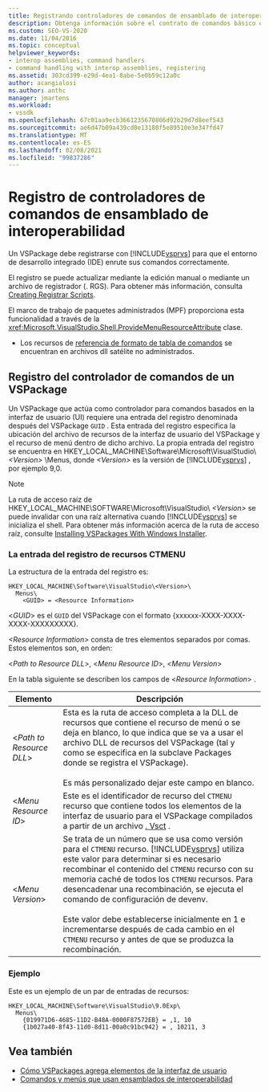 ```yaml
---
title: Registrando controladores de comandos de ensamblado de interoperabilidad | Microsoft Docs
description: Obtenga información sobre el contrato de comandos básico que utilizan todos los paquetes de comandos que implementan comandos mediante ensamblados de interoperabilidad.
ms.custom: SEO-VS-2020
ms.date: 11/04/2016
ms.topic: conceptual
helpviewer_keywords:
- interop assemblies, command handlers
- command handling with interop assemblies, registering
ms.assetid: 303cd399-e29d-4ea1-8abe-5e0b59c12a0c
author: acangialosi
ms.author: anthc
manager: jmartens
ms.workload:
- vssdk
ms.openlocfilehash: 67c01aa9ecb3661235670866d92b29d7d8eef543
ms.sourcegitcommit: ae6d47b09a439cd0e13180f5e89510e3e347fd47
ms.translationtype: MT
ms.contentlocale: es-ES
ms.lasthandoff: 02/08/2021
ms.locfileid: "99837286"
---
```

# <a name="registering-interop-assembly-command-handlers"></a>Registro de controladores de comandos de ensamblado de interoperabilidad
Un VSPackage debe registrarse con [!INCLUDE[vsprvs](../../code-quality/includes/vsprvs_md.md)] para que el entorno de desarrollo integrado (IDE) enrute sus comandos correctamente.

 El registro se puede actualizar mediante la edición manual o mediante un archivo de registrador (. RGS). Para obtener más información, consulta [Creating Registrar Scripts](/cpp/atl/creating-registrar-scripts).

 El marco de trabajo de paquetes administrados (MPF) proporciona esta funcionalidad a través de la <xref:Microsoft.VisualStudio.Shell.ProvideMenuResourceAttribute> clase.

- Los recursos de [referencia de formato de tabla de comandos](/previous-versions/bb164647(v=vs.100)) se encuentran en archivos dll satélite no administrados.

## <a name="command-handler-registration-of-a-vspackage"></a>Registro del controlador de comandos de un VSPackage
 Un VSPackage que actúa como controlador para comandos basados en la interfaz de usuario (UI) requiere una entrada del registro denominada después del VSPackage `GUID` . Esta entrada del registro especifica la ubicación del archivo de recursos de la interfaz de usuario del VSPackage y el recurso de menú dentro de dicho archivo. La propia entrada del registro se encuentra en HKEY_LOCAL_MACHINE\Software\Microsoft\VisualStudio\\ *\<Version>* \Menus, donde *\<Version>* es la versión de [!INCLUDE[vsprvs](../../code-quality/includes/vsprvs_md.md)] , por ejemplo 9,0.

> [!NOTE]
> La ruta de acceso raíz de HKEY_LOCAL_MACHINE\SOFTWARE\Microsoft\VisualStudio\\ *\<Version>* se puede invalidar con una raíz alternativa cuando [!INCLUDE[vsprvs](../../code-quality/includes/vsprvs_md.md)] se inicializa el shell. Para obtener más información acerca de la ruta de acceso raíz, consulte [Installing VSPackages With Windows Installer](../../extensibility/internals/installing-vspackages-with-windows-installer.md).

### <a name="the-ctmenu-resource-registry-entry"></a>La entrada del registro de recursos CTMENU
 La estructura de la entrada del registro es:

```
HKEY_LOCAL_MACHINE\Software\VisualStudio\<Version>\
  Menus\
    <GUID> = <Resource Information>
```

 \<*GUID*> es el `GUID` del VSPackage con el formato {xxxxxx-XXXX-XXXX-XXXX-XXXXXXXXX}.

 *\<Resource Information>* consta de tres elementos separados por comas. Estos elementos son, en orden:

 \<*Path to Resource DLL*>, \<*Menu Resource ID*>, \<*Menu Version*>

 En la tabla siguiente se describen los campos de \<*Resource Information*> .

| Elemento | Descripción |
|---------------------------| - |
| \<*Path to Resource DLL*> | Esta es la ruta de acceso completa a la DLL de recursos que contiene el recurso de menú o se deja en blanco, lo que indica que se va a usar el archivo DLL de recursos del VSPackage (tal y como se especifica en la subclave Packages donde se registra el VSPackage).<br /><br /> Es más personalizado dejar este campo en blanco. |
| \<*Menu Resource ID*> | Este es el identificador de recurso del `CTMENU` recurso que contiene todos los elementos de la interfaz de usuario para el VSPackage compilados a partir de un archivo [. Vsct](../../extensibility/internals/visual-studio-command-table-dot-vsct-files.md) . |
| \<*Menu Version*> | Se trata de un número que se usa como versión para el `CTMENU` recurso. [!INCLUDE[vsprvs](../../code-quality/includes/vsprvs_md.md)] utiliza este valor para determinar si es necesario recombinar el contenido del `CTMENU` recurso con su memoria caché de todos los `CTMENU` recursos. Para desencadenar una recombinación, se ejecuta el comando de configuración de devenv.<br /><br /> Este valor debe establecerse inicialmente en 1 e incrementarse después de cada cambio en el `CTMENU` recurso y antes de que se produzca la recombinación. |

### <a name="example"></a>Ejemplo
 Este es un ejemplo de un par de entradas de recursos:

```
HKEY_LOCAL_MACHINE\Software\VisualStudio\9.0Exp\
  Menus\
    {019971D6-4685-11D2-B48A-0000F87572EB} = ,1, 10
    {1b027a40-8f43-11d0-8d11-00a0c91bc942} = , 10211, 3
```

## <a name="see-also"></a>Vea también
- [Cómo VSPackages agrega elementos de la interfaz de usuario](../../extensibility/internals/how-vspackages-add-user-interface-elements.md)
- [Comandos y menús que usan ensamblados de interoperabilidad](../../extensibility/internals/commands-and-menus-that-use-interop-assemblies.md)